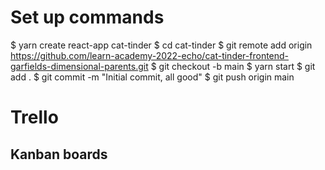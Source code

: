 # Set up commands 
$ yarn create react-app cat-tinder
$ cd cat-tinder
$ git remote add origin https://github.com/learn-academy-2022-echo/cat-tinder-frontend-garfields-dimensional-parents.git
$ git checkout -b main
$ yarn start
$ git add .
$ git commit -m "Initial commit, all good"
$ git push origin main

# Trello

##  Kanban boards

